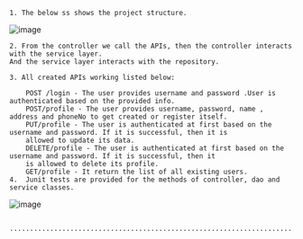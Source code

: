 	1. The below ss shows the project structure.
   ![image](https://github.com/suryanka/UserManagementSystem/assets/120125240/dc0cc169-f6e4-485d-ac3f-9f4bc286f3c3)

	2. From the controller we call the APIs, then the controller interacts with the service layer.
	And the service layer interacts with the repository.
	
	3. All created APIs working listed below:

        POST /login - The user provides username and password .User is authenticated based on the provided info.
        POST/profile - The user provides username, password, name , address and phoneNo to get created or register itself.
        PUT/profile - The user is authenticated at first based on the username and password. If it is successful, then it is 
        allowed to update its data. 
        DELETE/profile - The user is authenticated at first based on the username and password. If it is successful, then it 
        is allowed to delete its profile.
        GET/profile - It return the list of all existing users.
    4.  Junit tests are provided for the methods of controller, dao and service classes.
![image](https://github.com/suryanka/UserManagementSystem/assets/120125240/2684816f-7668-4932-a4cb-ba609627ab3d)


     ................................................................................................

 
